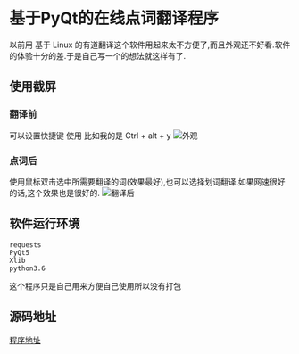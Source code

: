 # 基于PyQt的在线点词翻译程序

以前用 基于 Linux 的有道翻译这个软件用起来太不方便了,而且外观还不好看.软件的体验十分的差.于是自己写一个的想法就这样有了.

## 使用截屏
### 翻译前
可以设置快捷键 使用 比如我的是 Ctrl + alt + y
![外观](https://copie.cn/usr/uploads/2017/12/3165560814.png)
### 点词后
使用鼠标双击选中所需要翻译的词(效果最好),也可以选择划词翻译.如果网速很好的话,这个效果也是很好的.
![翻译后](https://copie.cn/usr/uploads/2017/12/2567048871.png)

## 软件运行环境

    requests
    PyQt5
    Xlib
    python3.6
 
 这个程序只是自己用来方便自己使用所以没有打包
 
## 源码地址

[程序地址](https://github.com/copie/dayworkspace/tree/master/python/fanyi)
